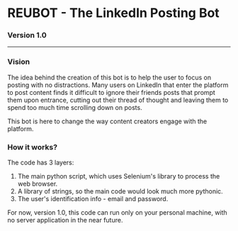 # REUBOT - The LinkedIn Posting Bot

### **Version 1.0**
---
### Vision
The idea behind the creation of this bot is to help the user to focus on posting with no distractions.
Many users on LinkedIn that enter the platform to post content finds it difficult to ignore their friends posts that prompt them upon entrance, cutting out their thread of thought and leaving them to spend too much time scrolling down on posts.

This bot is here to change the way content creators engage with the platform.

### How it works?
The code has 3 layers:
1. The main python script, which uses Selenium's library to process the web browser.
2. A library of strings, so the main code would look much more pythonic.
3. The user's identification info - email and password.

For now, version 1.0, this code can run only on your personal machine, with no server application in the near future.

